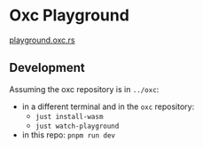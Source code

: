 # Oxc Playground

[playground.oxc.rs](https://playground.oxc.rs)

## Development

Assuming the oxc repository is in `../oxc`:

- in a different terminal and in the `oxc` repository:
  - `just install-wasm`
  - `just watch-playground`
- in this repo: `pnpm run dev`
